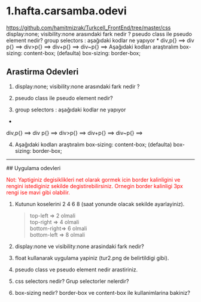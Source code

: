 # 1.hafta.carsamba.odevi
https://github.com/hamitmizrak/Turkcell_FrontEnd/tree/master/css display:none; visibility:none arasındaki fark nedir ?   pseudo class ile pseudo element nedir?  group selectors : aşağıdaki kodlar ne yapıyor * div,p{} ==>  div p{} ==>  div>p{} ==>  div+p{} ==>  div~p{} ==>   Aşağıdaki kodları araştıralım box-sizing: content-box; (defaulta) box-sizing: border-box; 

## Arastirma Odevleri
1. display:none;
    visibility:none arasındaki fark nedir ?

2. pseudo class ile pseudo element nedir?

3. group selectors : aşağıdaki kodlar ne yapıyor
  
  *
  div,p{} ==> 
  div p{} ==> 
  div>p{} ==> 
  div+p{} ==> 
  div~p{} ==> 

4. Aşağıdaki kodları araştıralım
    box-sizing: content-box; (defaulta)
    box-sizing: border-box;

<hr>
## Uygulama odevleri

<p style="color:red"> 
 Not: Yaptiginiz degisiklikleri net olarak gormek icin border kalinligini ve rengini istediginiz sekilde degistirebilirsiniz. Ornegin border kalinligi 3px rengi ise mavi gibi olabilir. </p>

1. Kutunun koselerini 2 4 6 8 (saat yonunde olacak sekilde ayarlayiniz).

    >top-left    => 2 olmali <br>
    >top-right   => 4 olmali <br>
    >bottom-right=> 6 olmali <br>
    >bottom-left => 8 olmali 

2. display:none ve visibility:none arasindaki fark nedir?
3. float kullanarak uygulama yapiniz (tur2.png de belirtildigi gibi).
3. pseudo class ve pseudo element nedir arastiriniz. 
4. css selectors nedir? Grup selectorler nelerdir? 
5. box-sizing nedir? border-box ve content-box ile kullanimlarina bakiniz?
